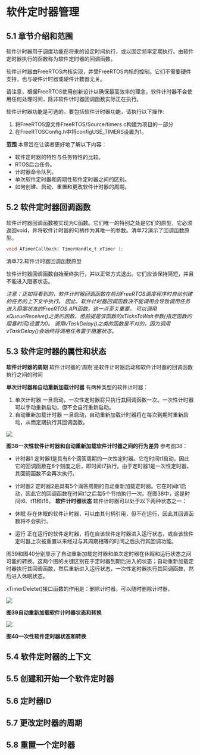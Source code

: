 # 软件定时器管理

## 5.1 章节介绍和范围


软件计时器用于调度功能在将来的设定时间执行，或以固定频率定期执行。由软件定时器执行的函数称为软件定时器的回调函数。

软件计时器由FreeRTOS内核实现，并受FreeRTOS内核的控制。它们不需要硬件支持，也与硬件计时器或硬件计数器无关。

请注意，根据FreeRTOS使用创新设计以确保最高效率的理念，软件计时器不会使用任何处理时间，除非软件计时器回调函数实际正在执行。

软件计时器功能是可选的。要包括软件计时器功能，请执行以下操作:
1. 将FreeRTOS源文件FreeRTOS/Source/timers.c构建为项目的一部分
2. 在FreeRTOSConfig.h中将configUSE_TIMERS设置为1。

**范围**
本章旨在让读者更好地了解以下内容：
*  软件定时器的特性与任务特性的比较。
*  RTOS后台任务。
*  计时器命令队列。
* 单次软件定时器和周期性软件定时器之间的区别。
* 如何创建、启动、重置和更改软件计时器的周期。

## 5.2 软件定时器回调函数
软件计时器回调函数被实现为C函数。它们唯一的特别之处是它们的原型，它必须返回void，并将软件计时器的句柄作为其唯一的参数。清单72演示了回调函数原型。

```c
void ATimerCallback( TimerHandle_t xTimer );
```
清单72.软件计时器回调函数原型

软件计时器回调函数自始至终执行，并以正常方式退出。它们应该保持简短，并且不能进入阻塞状态。

*注意：正如将看到的，软件计时器回调函数在启动FreeRTOS调度程序时自动创建的任务的上下文中执行。
因此，软件计时器回调函数决不能调用会导致调用任务进入阻塞状态的FreeRTOS API函数，这一点至关重要。
可以调用xQueueReceive()之类的函数，但前提是该函数的xTicksToWait参数(指定函数的阻塞时间)设置为0。
调用vTaskDelay()之类的函数是不对的，因为调用vTaskDelay()会始终将调用任务置于阻塞状态。*

## 5.3 软件定时器的属性和状态
**软件计时器的周期**
软件计时器的‘周期’是软件计时器启动和软件计时器的回调函数执行之间的时间

**单次计时器和自动重新加载计时器**
有两种类型的软件计时器：
1. 单次计时器 
一旦启动，一次性定时器将只执行其回调函数一次。一次性计时器可以手动重新启动，但不会自行重新启动。
2. 自动重新加载计时器
一旦启动，自动重新加载计时器将在每次到期时重新启动，从而定期执行其回调函数。

<img src = https://github.com/VulcanLIU/Mastering-the-FreeRTOS-Real-Time-Kernel-CN/blob/master/.gitbook/assets/Figure%2038.png>

**图38一次性软件计时器和自动重新加载软件计时器之间的行为差异**
参考图38：
* 计时器1
定时器1是具有6个滴答周期的一次性定时器。它在时间t1启动，因此它的回调函数在6个刻度之后，即时间t7执行。由于定时器1是一次性定时器，其回调函数不会再次执行。

* 计时器2
定时器2是具有5个滴答周期的自动重新加载定时器。它在时间t1启动，因此它的回调函数在时间t1之后每5个节拍执行一次。在图38中，这是时间t6、t11和t16。
**软件计时器状态**
软件计时器可以处于以下两种状态之一：
 * 休眠
 存在休眠的软件计时器，可以由其句柄引用，但不在运行，因此其回调函数将不会执行。
 * 运行
 正在运行的软件定时器，将在自该软件定时器进入运行状态，或自该软件定时器上次被重置以来经过与其周期相等的时间之后执行其回调功能。
 
 图39和图40分别显示了自动重新加载定时器和单次定时器在休眠和运行状态之间可能的转换。这两个图的关键区别在于定时器到期后进入的状态；自动重新加载定时器执行其回调函数，然后重新进入运行状态，一次性定时器执行其回调函数，然后进入休眠状态。

xTimerDelete()接口函数的作用是：删除计时器。可以随时删除计时器。

<img src = https://github.com/VulcanLIU/Mastering-the-FreeRTOS-Real-Time-Kernel-CN/blob/master/.gitbook/assets/Figure%2039.png>

**图39自动重新加载软件计时器状态和转换**

<img src = https://github.com/VulcanLIU/Mastering-the-FreeRTOS-Real-Time-Kernel-CN/blob/master/.gitbook/assets/Figure%2040.png>

**图40一次性软件定时器状态和转换**
## 5.4 软件定时器的上下文

## 5.5 创建和开始一个软件定时器

## 5.6 定时器ID

## 5.7 更改定时器的周期

## 5.8 重置一个定时器